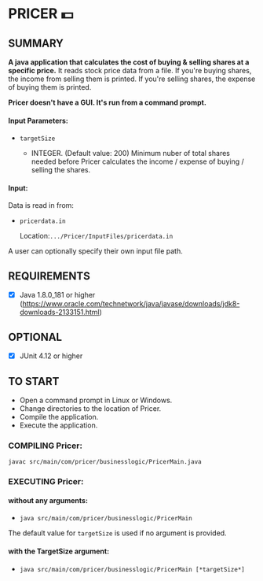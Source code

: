 
# PRICER  :dollar:

SUMMARY
-------
**A java application that calculates the cost of buying & selling shares at a specific price.** It reads stock price data from a file.
If you're buying shares, the income from selling them is printed. If you're selling shares, the expense of buying them is printed.

**Pricer doesn't have a GUI. It's run from a command prompt.**

####  Input Parameters: 
 -  ``targetSize``  

    - INTEGER. (Default value: 200) Minimum nuber of total shares needed before Pricer calculates the income / expense of buying / selling the shares. 

####  Input:

Data is read in from:

- ``pricerdata.in``

    Location:``.../Pricer/InputFiles/pricerdata.in``

A user can optionally specify their own input file path.

REQUIREMENTS
------------
- [x] Java 1.8.0_181 or higher 
(https://www.oracle.com/technetwork/java/javase/downloads/jdk8-downloads-2133151.html)


OPTIONAL
--------
- [x] JUnit 4.12 or higher
 

TO START
--------
 - Open a command prompt in Linux or Windows.
 - Change directories to the location of Pricer.
 - Compile the application.
 - Execute the application.

### COMPILING Pricer:
`` javac src/main/com/pricer/businesslogic/PricerMain.java ``


### EXECUTING Pricer:
#### without any arguments:
 - ``java src/main/com/pricer/businesslogic/PricerMain ``

The default value for ``targetSize`` is used if no argument is provided.


#### with the TargetSize argument:
 - ``java src/main/com/pricer/businesslogic/PricerMain [*targetSize*] ``

